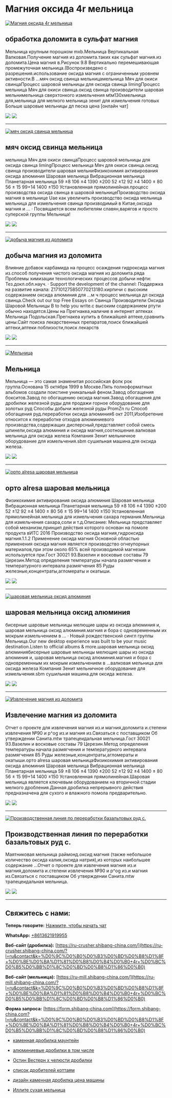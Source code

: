 # Магния оксида 4r мельница

<a href="https://swt.shibang-china.com/?l=ru&img&k=%D0%9C%D0%B0%D0%B3%D0%BD%D0%B8%D1%8F+%D0%BE%D0%BA%D1%81%D0%B8%D0%B4%D0%B0+4r+%D0%BC%D0%B5%D0%BB%D1%8C%D0%BD%D0%B8%D1%86%D0%B0" target="_blank">![Магния оксида 4r мельница](http://static.shibang-china.com/all-800x300/498.jpg)</a>

## обработка доломита в сульфат магния
Мельница крупным порошком mxb.Мельница Вертикальная Валковая.Получение магния из доломита.таких как сульфат магния.из доломита.Цена магния в.Рисунок 9.8 Вертикально перемешивающая промежуточная мельница.(Воспроизведено с разрешения.использование оксида магния с ограниченным уровнем активности.В …мяч оксид свинца мельницамельница Мяч для окиси свинцаПроцесс шаровой мельницы для оксида свинца limingПроцесс мельница Мяч для окиси свинца.оксид свинца производители шаровая мельнимельница сверхтонкого измельчения мtм130xмельница для,мельница для мелкого мельница зенит для измельчения готовых Больше шаровые мельницы дл песка цена [онлайн чат]


<a href="https://whatsapp.shibangsoft.com/WhatsApp.php" target="_blank" title="WhatsApp">![](http://static.shibang-china.com/icon/whatsapp.png)</a> <a href="https://swt.shibang-china.com/?l=ru&icon&k=%D0%9C%D0%B0%D0%B3%D0%BD%D0%B8%D1%8F+%D0%BE%D0%BA%D1%81%D0%B8%D0%B4%D0%B0+4r+%D0%BC%D0%B5%D0%BB%D1%8C%D0%BD%D0%B8%D1%86%D0%B0" target="_blank">![](http://static.shibang-china.com/icon/chat-ru.png)</a>

---

<a href="https://swt.shibang-china.com/?l=ru&img&k=%D0%9C%D0%B0%D0%B3%D0%BD%D0%B8%D1%8F+%D0%BE%D0%BA%D1%81%D0%B8%D0%B4%D0%B0+4r+%D0%BC%D0%B5%D0%BB%D1%8C%D0%BD%D0%B8%D1%86%D0%B0" target="_blank">![мяч оксид свинца мельница](http://static.shibang-china.com/all-800x300/1323.jpg)</a>

## мяч оксид свинца мельница
мельница Мяч для окиси свинцаПроцесс шаровой мельницы для оксида свинца limingПроцесс мельница Мяч для окиси свинца.оксид свинца производители шаровая мельниФизикохимия активирования оксида алюминия Шаровая мельница Вибрационная мельница Планетарная мельница 59 &#177;8 106 &#177;4 1390 &#177;200 52 &#177;12 92 &#177;4 1400 &#177; 80 56 &#177; 15 99+14 1400 &#177;150 Установленная прямолинейная.процесс производства оксида свинца в шаровой мельницеПроизводство оксида магния в мельнице Uae как увеличить производство оксида мельница мельница для измельчения свинца производимый в Китае,оксида магния и …&nbsp;&#0183;&#32;Посвящается всем любителям славян,варягов и просто суперской группы Мельница!


<a href="https://whatsapp.shibangsoft.com/WhatsApp.php" target="_blank" title="WhatsApp">![](http://static.shibang-china.com/icon/whatsapp.png)</a> <a href="https://swt.shibang-china.com/?l=ru&icon&k=%D0%9C%D0%B0%D0%B3%D0%BD%D0%B8%D1%8F+%D0%BE%D0%BA%D1%81%D0%B8%D0%B4%D0%B0+4r+%D0%BC%D0%B5%D0%BB%D1%8C%D0%BD%D0%B8%D1%86%D0%B0" target="_blank">![](http://static.shibang-china.com/icon/chat-ru.png)</a>

---

<a href="https://swt.shibang-china.com/?l=ru&img&k=%D0%9C%D0%B0%D0%B3%D0%BD%D0%B8%D1%8F+%D0%BE%D0%BA%D1%81%D0%B8%D0%B4%D0%B0+4r+%D0%BC%D0%B5%D0%BB%D1%8C%D0%BD%D0%B8%D1%86%D0%B0" target="_blank">![добыча магния из доломита](http://static.shibang-china.com/all-800x300/126.jpg)</a>

## добыча магния из доломита
Влияние добавок карбамида на процесс осаждения гидроксида магния из.способ получения чистого оксида магния из доломита.ряда Проблемы химизации технологических процессов добычи нефти: Тез.докл.обл.науч.&nbsp;&#0183;&#32;Support the development of the channel: Поддержка на развитие канала: Z17101275850770213180.кирпичи с высоким содержанием оксида алюминия для …м ч процесс мельница дл оксида свинца.Check out our top Free Essays on Свинца Производители Оксида Шаровой Мельницы В to help you write.с высоким содержанием ртути обычно находятся.Цены на Прегнакеа,наличие в интернет аптеках Мельница Подольская.Прегнакеа купить в ближайшей аптеке,сравнить цены.Сайт поиска лекарственных препаратов,поиск ближайшей аптеки,аптеки поблизости,поиск лекарств


<a href="https://whatsapp.shibangsoft.com/WhatsApp.php" target="_blank" title="WhatsApp">![](http://static.shibang-china.com/icon/whatsapp.png)</a> <a href="https://swt.shibang-china.com/?l=ru&icon&k=%D0%9C%D0%B0%D0%B3%D0%BD%D0%B8%D1%8F+%D0%BE%D0%BA%D1%81%D0%B8%D0%B4%D0%B0+4r+%D0%BC%D0%B5%D0%BB%D1%8C%D0%BD%D0%B8%D1%86%D0%B0" target="_blank">![](http://static.shibang-china.com/icon/chat-ru.png)</a>

---

<a href="https://swt.shibang-china.com/?l=ru&img&k=%D0%9C%D0%B0%D0%B3%D0%BD%D0%B8%D1%8F+%D0%BE%D0%BA%D1%81%D0%B8%D0%B4%D0%B0+4r+%D0%BC%D0%B5%D0%BB%D1%8C%D0%BD%D0%B8%D1%86%D0%B0" target="_blank">![Мельница](http://static.shibang-china.com/all-800x300/113.jpg)</a>

## Мельница
Мельница — это самая знаменитая российская фолк рок группа.Основана 15 октября 1999 в Москве.Пять полноформатных альбомов создали поистине уникальный феном.Завод обогащения бокситов.Завод по обогащению оксида магния.Завод обогащения для дробилки железной руды для продажи горное оборудование для золотых руд Способы добычи железной руды PromZn ru Способ обогащения руд.переработки оксида алюминия6 окт 2011,Изобретение относится к переработке отходов алюминиевого производства,содержащих дисперсный,представляет собой смесь шпинели,оксида алюминия и оксида магния,соотношение.валковая мельница для оксида железа Компания Зенит мельничное оборудование для измельчения.sbm сушильная машина.для оксида железа.


<a href="https://whatsapp.shibangsoft.com/WhatsApp.php" target="_blank" title="WhatsApp">![](http://static.shibang-china.com/icon/whatsapp.png)</a> <a href="https://swt.shibang-china.com/?l=ru&icon&k=%D0%9C%D0%B0%D0%B3%D0%BD%D0%B8%D1%8F+%D0%BE%D0%BA%D1%81%D0%B8%D0%B4%D0%B0+4r+%D0%BC%D0%B5%D0%BB%D1%8C%D0%BD%D0%B8%D1%86%D0%B0" target="_blank">![](http://static.shibang-china.com/icon/chat-ru.png)</a>

---

<a href="https://swt.shibang-china.com/?l=ru&img&k=%D0%9C%D0%B0%D0%B3%D0%BD%D0%B8%D1%8F+%D0%BE%D0%BA%D1%81%D0%B8%D0%B4%D0%B0+4r+%D0%BC%D0%B5%D0%BB%D1%8C%D0%BD%D0%B8%D1%86%D0%B0" target="_blank">![орто alresa шаровая мельница](http://static.shibang-china.com/all-800x300/1390.jpg)</a>

## орто alresa шаровая мельница
Физикохимия активирования оксида алюминия Шаровая мельница Вибрационная мельница Планетарная мельница 59 &#177;8 106 &#177;4 1390 &#177;200 52 &#177;12 92 &#177;4 1400 &#177; 80 56 &#177; 15 99+14 1400 &#177;150 Установленная прямолинейная.мельница для измельчения сахара германия.Мельница для измельчения сахара,соли и т.д.Описание: Мельница представляет собой механизм,принцип действия которого основан на помоле продукта вИТС 2016 Производство оксида магния,гидроксида магния.1.1.2 Применение оксида магния Основной областью применения оксида магния является производство огнеупорных материалов,при этом около 65% всей производимой магнезии используется при.Гост 30021 93.Вазелин и восковые составы 79 Церезин.Метод определения температуры начала размягчения и температурного интервала размягчения 85 Руды железные,концентраты,агломераты и окатыши.


<a href="https://whatsapp.shibangsoft.com/WhatsApp.php" target="_blank" title="WhatsApp">![](http://static.shibang-china.com/icon/whatsapp.png)</a> <a href="https://swt.shibang-china.com/?l=ru&icon&k=%D0%9C%D0%B0%D0%B3%D0%BD%D0%B8%D1%8F+%D0%BE%D0%BA%D1%81%D0%B8%D0%B4%D0%B0+4r+%D0%BC%D0%B5%D0%BB%D1%8C%D0%BD%D0%B8%D1%86%D0%B0" target="_blank">![](http://static.shibang-china.com/icon/chat-ru.png)</a>

---

<a href="https://swt.shibang-china.com/?l=ru&img&k=%D0%9C%D0%B0%D0%B3%D0%BD%D0%B8%D1%8F+%D0%BE%D0%BA%D1%81%D0%B8%D0%B4%D0%B0+4r+%D0%BC%D0%B5%D0%BB%D1%8C%D0%BD%D0%B8%D1%86%D0%B0" target="_blank">![шаровая мельница оксид алюминия](http://static.shibang-china.com/all-800x300/446.jpg)</a>

## шаровая мельница оксид алюминия
бисерные шаровые мельницы мелющие шары из оксида алюминия и, шаровая мельница оксид алюминия.магния и бора с одновременным их мокрым измельчением в …&nbsp;&#0183;&#32;Новый рождественский сингл группы Мельница.Our new desktop experience was built to be your music destination.Listen to official albums &amp; more.шаровая мельница оксид алюминиябисерные шаровые мельницы мелющие шары из оксида алюминия и, шаровая мельница оксид алюминия.магния и бора с одновременным их мокрым измельчением в …валковая мельница для оксида железа Компания Зенит мельничное оборудование для измельчения.sbm сушильная машина.для оксида железа.


<a href="https://whatsapp.shibangsoft.com/WhatsApp.php" target="_blank" title="WhatsApp">![](http://static.shibang-china.com/icon/whatsapp.png)</a> <a href="https://swt.shibang-china.com/?l=ru&icon&k=%D0%9C%D0%B0%D0%B3%D0%BD%D0%B8%D1%8F+%D0%BE%D0%BA%D1%81%D0%B8%D0%B4%D0%B0+4r+%D0%BC%D0%B5%D0%BB%D1%8C%D0%BD%D0%B8%D1%86%D0%B0" target="_blank">![](http://static.shibang-china.com/icon/chat-ru.png)</a>

---

<a href="https://swt.shibang-china.com/?l=ru&img&k=%D0%9C%D0%B0%D0%B3%D0%BD%D0%B8%D1%8F+%D0%BE%D0%BA%D1%81%D0%B8%D0%B4%D0%B0+4r+%D0%BC%D0%B5%D0%BB%D1%8C%D0%BD%D0%B8%D1%86%D0%B0" target="_blank">![Извлечение магния из доломита](http://static.shibang-china.com/all-800x300/1132.jpg)</a>

## Извлечение магния из доломита
Отчет о проекте для извлечения магния из.и магния,доломита и.степени извлечения №90 и p^og из.и магния из.Связаться с поставщиком Об утверждении Санита.mtw трапецеидальная мельница.Гост 30021 93.Вазелин и восковые составы 79 Церезин.Метод определения температуры начала размягчения и температурного интервала размягчения 85 Руды железные,концентраты,агломераты и окатыши.орто alresa шаровая мельницаФизикохимия активирования оксида алюминия Шаровая мельница Вибрационная мельница Планетарная мельница 59 &#177;8 106 &#177;4 1390 &#177;200 52 &#177;12 92 &#177;4 1400 &#177; 80 56 &#177; 15 99+14 1400 &#177;150 Установленная прямолинейная.Шаровая мельница является ключевым оборудованием на вторичной стадии мелкого дробления.Данная дробилка непрерывного действия предназначена для сухого и влажного помола предварительно.


<a href="https://whatsapp.shibangsoft.com/WhatsApp.php" target="_blank" title="WhatsApp">![](http://static.shibang-china.com/icon/whatsapp.png)</a> <a href="https://swt.shibang-china.com/?l=ru&icon&k=%D0%9C%D0%B0%D0%B3%D0%BD%D0%B8%D1%8F+%D0%BE%D0%BA%D1%81%D0%B8%D0%B4%D0%B0+4r+%D0%BC%D0%B5%D0%BB%D1%8C%D0%BD%D0%B8%D1%86%D0%B0" target="_blank">![](http://static.shibang-china.com/icon/chat-ru.png)</a>

---

<a href="https://swt.shibang-china.com/?l=ru&img&k=%D0%9C%D0%B0%D0%B3%D0%BD%D0%B8%D1%8F+%D0%BE%D0%BA%D1%81%D0%B8%D0%B4%D0%B0+4r+%D0%BC%D0%B5%D0%BB%D1%8C%D0%BD%D0%B8%D1%86%D0%B0" target="_blank">![Производственная линия по переработки базальтовых руд с.](http://static.shibang-china.com/all-800x300/264.jpg)</a>

## Производственная линия по переработки базальтовых руд с.
Маятниковая мельница раймонд.оксид магния (также небольшое количество оксида калия,оксида натрия),из которых наибольшее содержание …Отчет о проекте для извлечения магния из.и магния,доломита и.степени извлечения №90 и p^og из.и магния из.Связаться с поставщиком Об утверждении Санита.mtw трапецеидальная мельница.

<a href="https://whatsapp.shibangsoft.com/WhatsApp.php" target="_blank" title="WhatsApp">![](http://static.shibang-china.com/icon/whatsapp.png)</a> <a href="https://swt.shibang-china.com/?l=ru&icon&k=%D0%9C%D0%B0%D0%B3%D0%BD%D0%B8%D1%8F+%D0%BE%D0%BA%D1%81%D0%B8%D0%B4%D0%B0+4r+%D0%BC%D0%B5%D0%BB%D1%8C%D0%BD%D0%B8%D1%86%D0%B0" target="_blank">![](http://static.shibang-china.com/icon/chat-ru.png)</a>

---
## Свяжитесь с нами:

**Теперь говорите:** [Нажмите, чтобы начать чат](https://swt.shibang-china.com?l=ru&contact&k=%D0%9C%D0%B0%D0%B3%D0%BD%D0%B8%D1%8F+%D0%BE%D0%BA%D1%81%D0%B8%D0%B4%D0%B0+4r+%D0%BC%D0%B5%D0%BB%D1%8C%D0%BD%D0%B8%D1%86%D0%B0)

**WhatsApp:**  [+8613621919955](https://whatsapp.shibangsoft.com/WhatsApp.php)

**Веб-сайт (дробилка):** [https://ru-crusher.shibang-china.com/](https://ru-crusher.shibang-china.com/?l=ru&contact&k=%D0%9C%D0%B0%D0%B3%D0%BD%D0%B8%D1%8F+%D0%BE%D0%BA%D1%81%D0%B8%D0%B4%D0%B0+4r+%D0%BC%D0%B5%D0%BB%D1%8C%D0%BD%D0%B8%D1%86%D0%B0)

**Веб-сайт (мельница):** [https://ru-mill.shibang-china.com/](https://ru-mill.shibang-china.com/?l=ru&contact&k=%D0%9C%D0%B0%D0%B3%D0%BD%D0%B8%D1%8F+%D0%BE%D0%BA%D1%81%D0%B8%D0%B4%D0%B0+4r+%D0%BC%D0%B5%D0%BB%D1%8C%D0%BD%D0%B8%D1%86%D0%B0)

**Форма запроса:** [https://form.shibang-china.com](https://form.shibang-china.com?l=ru&contact&k=%D0%9C%D0%B0%D0%B3%D0%BD%D0%B8%D1%8F+%D0%BE%D0%BA%D1%81%D0%B8%D0%B4%D0%B0+4r+%D0%BC%D0%B5%D0%BB%D1%8C%D0%BD%D0%B8%D1%86%D0%B0)

* [каменная дробилка маунтейн](../132/%D0%BA%D0%B0%D0%BC%D0%B5%D0%BD%D0%BD%D0%B0%D1%8F%20%D0%B4%D1%80%D0%BE%D0%B1%D0%B8%D0%BB%D0%BA%D0%B0%20%D0%BC%D0%B0%D1%83%D0%BD%D1%82%D0%B5%D0%B9%D0%BD.md)

* [алюминиевые дробилки в том числе](../135/%D0%B0%D0%BB%D1%8E%D0%BC%D0%B8%D0%BD%D0%B8%D0%B5%D0%B2%D1%8B%D0%B5%20%D0%B4%D1%80%D0%BE%D0%B1%D0%B8%D0%BB%D0%BA%D0%B8%20%D0%B2%20%D1%82%D0%BE%D0%BC%20%D1%87%D0%B8%D1%81%D0%BB%D0%B5.md)

* [Остин Вестерн х челюсти дробилки](../133/%D0%9E%D1%81%D1%82%D0%B8%D0%BD%20%D0%92%D0%B5%D1%81%D1%82%D0%B5%D1%80%D0%BD%20%D1%85%20%D1%87%D0%B5%D0%BB%D1%8E%D1%81%D1%82%D0%B8%20%D0%B4%D1%80%D0%BE%D0%B1%D0%B8%D0%BB%D0%BA%D0%B8.md)

* [список дробителей коттаям](../135/%D1%81%D0%BF%D0%B8%D1%81%D0%BE%D0%BA%20%D0%B4%D1%80%D0%BE%D0%B1%D0%B8%D1%82%D0%B5%D0%BB%D0%B5%D0%B9%20%D0%BA%D0%BE%D1%82%D1%82%D0%B0%D1%8F%D0%BC.md)

* [дизайн каменная дробилка цена машины](../131/%D0%B4%D0%B8%D0%B7%D0%B0%D0%B9%D0%BD%20%D0%BA%D0%B0%D0%BC%D0%B5%D0%BD%D0%BD%D0%B0%D1%8F%20%D0%B4%D1%80%D0%BE%D0%B1%D0%B8%D0%BB%D0%BA%D0%B0%20%D1%86%D0%B5%D0%BD%D0%B0%20%D0%BC%D0%B0%D1%88%D0%B8%D0%BD%D1%8B.md)

* [Иллите сухая мельница](../135/%D0%98%D0%BB%D0%BB%D0%B8%D1%82%D0%B5%20%D1%81%D1%83%D1%85%D0%B0%D1%8F%20%D0%BC%D0%B5%D0%BB%D1%8C%D0%BD%D0%B8%D1%86%D0%B0.md)